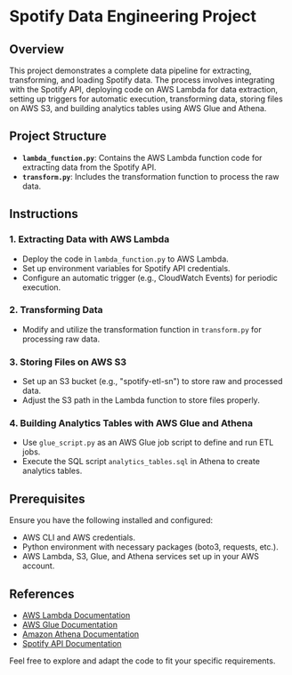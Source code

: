 # Spotify Data Engineering Project

## Overview

This project demonstrates a complete data pipeline for extracting, transforming, and loading Spotify data. The process involves integrating with the Spotify API, deploying code on AWS Lambda for data extraction, setting up triggers for automatic execution, transforming data, storing files on AWS S3, and building analytics tables using AWS Glue and Athena.

## Project Structure

- **`lambda_function.py`**: Contains the AWS Lambda function code for extracting data from the Spotify API.
- **`transform.py`**: Includes the transformation function to process the raw data.

## Instructions

### 1. Extracting Data with AWS Lambda

- Deploy the code in `lambda_function.py` to AWS Lambda.
- Set up environment variables for Spotify API credentials.
- Configure an automatic trigger (e.g., CloudWatch Events) for periodic execution.

### 2. Transforming Data

- Modify and utilize the transformation function in `transform.py` for processing raw data.

### 3. Storing Files on AWS S3

- Set up an S3 bucket (e.g., "spotify-etl-sn") to store raw and processed data.
- Adjust the S3 path in the Lambda function to store files properly.

### 4. Building Analytics Tables with AWS Glue and Athena

- Use `glue_script.py` as an AWS Glue job script to define and run ETL jobs.
- Execute the SQL script `analytics_tables.sql` in Athena to create analytics tables.

## Prerequisites

Ensure you have the following installed and configured:

- AWS CLI and AWS credentials.
- Python environment with necessary packages (boto3, requests, etc.).
- AWS Lambda, S3, Glue, and Athena services set up in your AWS account.

## References

- [AWS Lambda Documentation](https://docs.aws.amazon.com/lambda/)
- [AWS Glue Documentation](https://docs.aws.amazon.com/glue/)
- [Amazon Athena Documentation](https://docs.aws.amazon.com/athena/)
- [Spotify API Documentation](https://developer.spotify.com/documentation/web-api/)

Feel free to explore and adapt the code to fit your specific requirements.
